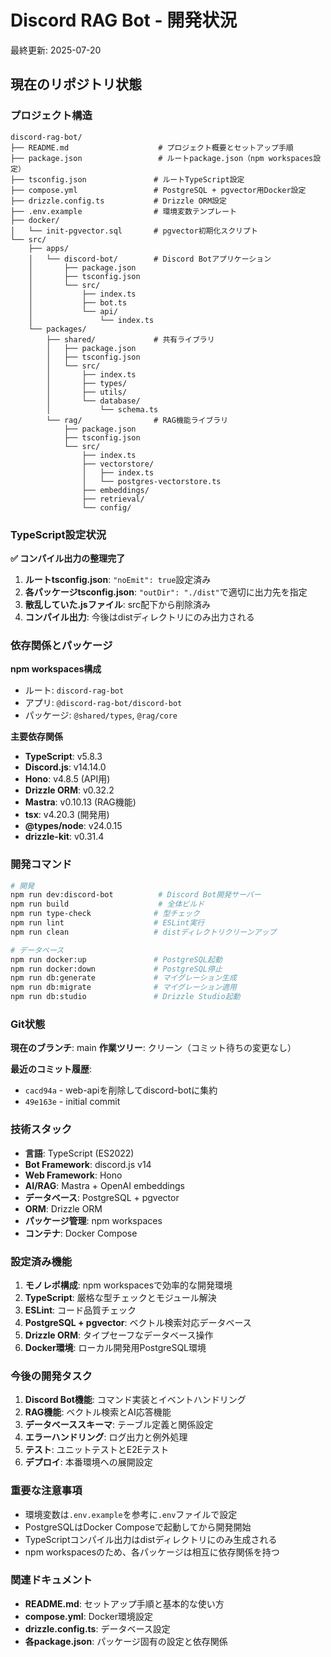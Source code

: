 # Discord RAG Bot - 開発状況

最終更新: 2025-07-20

## 現在のリポジトリ状態

### プロジェクト構造
```
discord-rag-bot/
├── README.md                    # プロジェクト概要とセットアップ手順
├── package.json                 # ルートpackage.json（npm workspaces設定）
├── tsconfig.json               # ルートTypeScript設定
├── compose.yml                 # PostgreSQL + pgvector用Docker設定
├── drizzle.config.ts           # Drizzle ORM設定
├── .env.example                # 環境変数テンプレート
├── docker/
│   └── init-pgvector.sql       # pgvector初期化スクリプト
└── src/
    ├── apps/
    │   └── discord-bot/        # Discord Botアプリケーション
    │       ├── package.json
    │       ├── tsconfig.json
    │       └── src/
    │           ├── index.ts
    │           ├── bot.ts
    │           └── api/
    │               └── index.ts
    └── packages/
        ├── shared/             # 共有ライブラリ
        │   ├── package.json
        │   ├── tsconfig.json
        │   └── src/
        │       ├── index.ts
        │       ├── types/
        │       ├── utils/
        │       └── database/
        │           └── schema.ts
        └── rag/                # RAG機能ライブラリ
            ├── package.json
            ├── tsconfig.json
            └── src/
                ├── index.ts
                ├── vectorstore/
                │   ├── index.ts
                │   └── postgres-vectorstore.ts
                ├── embeddings/
                ├── retrieval/
                └── config/
```

### TypeScript設定状況

**✅ コンパイル出力の整理完了**

1. **ルートtsconfig.json**: `"noEmit": true`設定済み
2. **各パッケージtsconfig.json**: `"outDir": "./dist"`で適切に出力先を指定
3. **散乱していた.jsファイル**: src配下から削除済み
4. **コンパイル出力**: 今後はdistディレクトリにのみ出力される

### 依存関係とパッケージ

**npm workspaces構成**
- ルート: `discord-rag-bot`
- アプリ: `@discord-rag-bot/discord-bot`
- パッケージ: `@shared/types`, `@rag/core`

**主要依存関係**
- **TypeScript**: v5.8.3
- **Discord.js**: v14.14.0
- **Hono**: v4.8.5 (API用)
- **Drizzle ORM**: v0.32.2
- **Mastra**: v0.10.13 (RAG機能)
- **tsx**: v4.20.3 (開発用)
- **@types/node**: v24.0.15
- **drizzle-kit**: v0.31.4

### 開発コマンド

```bash
# 開発
npm run dev:discord-bot          # Discord Bot開発サーバー
npm run build                    # 全体ビルド
npm run type-check              # 型チェック
npm run lint                    # ESLint実行
npm run clean                   # distディレクトリクリーンアップ

# データベース
npm run docker:up               # PostgreSQL起動
npm run docker:down             # PostgreSQL停止
npm run db:generate             # マイグレーション生成
npm run db:migrate              # マイグレーション適用
npm run db:studio               # Drizzle Studio起動
```

### Git状態

**現在のブランチ**: main
**作業ツリー**: クリーン（コミット待ちの変更なし）

**最近のコミット履歴**:
- `cacd94a` - web-apiを削除してdiscord-botに集約
- `49e163e` - initial commit

### 技術スタック

- **言語**: TypeScript (ES2022)
- **Bot Framework**: discord.js v14
- **Web Framework**: Hono
- **AI/RAG**: Mastra + OpenAI embeddings
- **データベース**: PostgreSQL + pgvector
- **ORM**: Drizzle ORM
- **パッケージ管理**: npm workspaces
- **コンテナ**: Docker Compose

### 設定済み機能

1. **モノレポ構成**: npm workspacesで効率的な開発環境
2. **TypeScript**: 厳格な型チェックとモジュール解決
3. **ESLint**: コード品質チェック
4. **PostgreSQL + pgvector**: ベクトル検索対応データベース
5. **Drizzle ORM**: タイプセーフなデータベース操作
6. **Docker環境**: ローカル開発用PostgreSQL環境

### 今後の開発タスク

1. **Discord Bot機能**: コマンド実装とイベントハンドリング
2. **RAG機能**: ベクトル検索とAI応答機能
3. **データベーススキーマ**: テーブル定義と関係設定
4. **エラーハンドリング**: ログ出力と例外処理
5. **テスト**: ユニットテストとE2Eテスト
6. **デプロイ**: 本番環境への展開設定

### 重要な注意事項

- 環境変数は`.env.example`を参考に`.env`ファイルで設定
- PostgreSQLはDocker Composeで起動してから開発開始
- TypeScriptコンパイル出力はdistディレクトリにのみ生成される
- npm workspacesのため、各パッケージは相互に依存関係を持つ

### 関連ドキュメント

- **README.md**: セットアップ手順と基本的な使い方
- **compose.yml**: Docker環境設定
- **drizzle.config.ts**: データベース設定
- **各package.json**: パッケージ固有の設定と依存関係